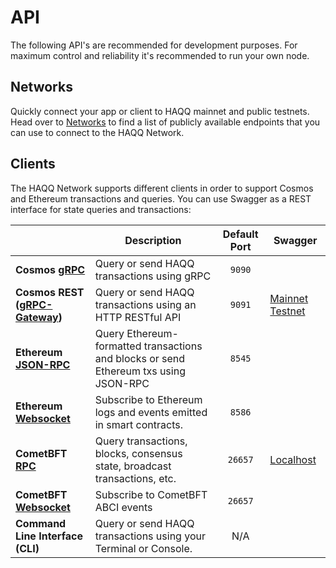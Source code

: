 # API

The following API's are recommended for development purposes. For maximum control and reliability it's recommended
to run your own node.

## Networks

Quickly connect your app or client to HAQQ mainnet and public testnets. Head over to [Networks](./networks.md)
to find a list of publicly available endpoints that you can use to connect to the HAQQ Network.

## Clients

The HAQQ Network supports different clients in order to support Cosmos and Ethereum transactions and queries.
You can use Swagger as a REST interface for state queries and transactions:

|                                                                                       | Description                                                                          | Default Port | Swagger                                                                                                             |
| ------------------------------------------------------------------------------------- | ------------------------------------------------------------------------------------ | :----------: | ------------------------------------------------------------------------------------------------------------------- |
| **Cosmos [gRPC](./cosmos-grpc-rest.md#cosmos-grpc)**                                  | Query or send HAQQ transactions using gRPC                                           |    `9090`    |                                                                                                                     |
| **Cosmos REST ([gRPC-Gateway](./cosmos-grpc-rest.md#cosmos-http-rest-grpc-gateway))** | Query or send HAQQ transactions using an HTTP RESTful API                            |    `9091`    | [Mainnet](https://rest.cosmos.haqq.network/swagger/) [Testnet](https://rest.cosmos.testedge2.haqq.network/swagger/) |
| **Ethereum [JSON-RPC](./ethereum-json-rpc/index.md)**                                 | Query Ethereum-formatted transactions and blocks or send Ethereum txs using JSON-RPC |    `8545`    |                                                                                                                     |
| **Ethereum [Websocket](./ethereum-json-rpc/index.md#ethereum-websocket)**             | Subscribe to Ethereum logs and events emitted in smart contracts.                    |    `8586`    |                                                                                                                     |
| **CometBFT [RPC](./tendermint.md)**                                                   | Query transactions, blocks, consensus state, broadcast transactions, etc.            |   `26657`    | [Localhost](https://docs.tendermint.com/v0.34/rpc/)                                                                 |
| **CometBFT [Websocket](./tendermint.md)**                                             | Subscribe to CometBFT ABCI events                                                    |   `26657`    |                                                                                                                     |
| **Command Line Interface (CLI)**                                                      | Query or send HAQQ transactions using your Terminal or Console.                      |     N/A      |                                                                                                                     |
